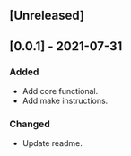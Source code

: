 ## [Unreleased]

## [0.0.1] - 2021-07-31
### Added
- Add core functional.
- Add make instructions.
### Changed
- Update readme.
